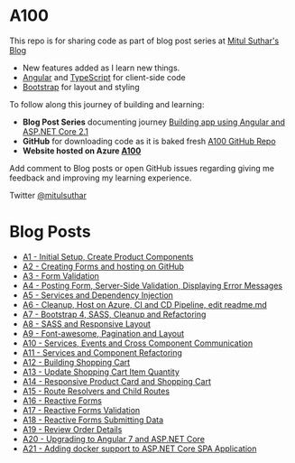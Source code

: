 # A100
This repo is for sharing code as part of blog post series at <a href="http://mscodingblog.blogspot.com/2018/06/a1building-app-using-angular-and-aspnet.html">Mitul Suthar's Blog</a>


<ul>
  <li>New features added as I learn new things.</li>
  <li><a href='https://angular.io/'>Angular</a> and <a href='http://www.typescriptlang.org/'>TypeScript</a> for client-side code</li>
  <li><a href='http://getbootstrap.com/'>Bootstrap</a> for layout and styling</li>
</ul>
<p>To follow along this journey of building and learning:</p>
<ul>
  <li><strong>Blog Post Series</strong> documenting journey <a href="http://mscodingblog.blogspot.com/2018/06/a1building-app-using-angular-and-aspnet.html">Building app using Angular and ASP.NET Core 2.1</a></li>
  <li><strong>GitHub</strong> for downloading code as it is baked fresh <a href="https://github.com/mitulsuthar/A100">A100 GitHub Repo</a></li>  
  <li><strong>Website hosted on Azure <a href="https://a100store.azurewebsites.net/">A100</a></strong></li>
</ul>
<p>Add comment to Blog posts or open GitHub issues regarding giving me feedback and improving my learning experience.</p>

Twitter <a href="http://twitter.com/#!/mitulsuthar">@mitulsuthar</a>

# Blog Posts
<ul>
<li><a href="http://mscodingblog.blogspot.com/2018/06/a1building-app-using-angular-and-aspnet.html">A1 - Initial Setup, Create Product Components</a></li>
<li><a href="http://mscodingblog.blogspot.com/2018/06/a2building-app-using-angular-and-aspnet.html">A2 - Creating Forms and hosting on GitHub</a></li>
<li><a href="http://mscodingblog.blogspot.com/2018/06/a3building-app-using-angular-and-aspnet.html">A3 - Form Validation</a></li>
<li><a href="http://mscodingblog.blogspot.com/2018/06/a4building-app-using-angular-and-aspnet.html">A4 - Posting Form, Server-Side Validation, Displaying Error Messages</a></li>
<li><a href="http://mscodingblog.blogspot.com/2018/06/a5building-app-using-angular-and-aspnet.html">A5 - Services and Dependency Injection</a></li>
<li><a href="http://mscodingblog.blogspot.com/2018/06/a6building-app-using-angular-and-aspnet.html">A6 - Cleanup, Host on Azure, CI and CD Pipeline, edit readme.md</a></li>
<li><a href="http://mscodingblog.blogspot.com/2018/06/a7building-app-using-angular-and-aspnet.html">A7 - Bootstrap 4, SASS, Cleanup and Refactoring</a></li>
<li><a href="http://mscodingblog.blogspot.com/2018/06/a8building-app-using-angular-and-aspnet.html">A8 - SASS and Responsive Layout</a></li>
<li><a href="http://mscodingblog.blogspot.com/2018/06/a9building-app-using-angular-and-aspnet.html">A9 - Font-awesome, Pagination and Layout</a></li>
<li><a href="http://mscodingblog.blogspot.com/2018/06/a10building-app-using-angular-and.html">A10 - Services, Events and Cross Component Communication</a></li>
<li><a href="http://mscodingblog.blogspot.com/2018/06/a11building-app-using-angular-and.html">A11 - Services and Component Refactoring</a></li>
<li><a href="http://mscodingblog.blogspot.com/2018/06/a12building-app-using-angular-and.html">A12 - Building Shopping Cart</a></li>
<li><a href="http://mscodingblog.blogspot.com/2018/06/a13building-app-using-angular-and.html">A13 - Update Shopping Cart Item Quantity</a></li>
<li><a href="http://mscodingblog.blogspot.com/2018/06/a14building-app-using-angular-and.html">A14 - Responsive Product Card and Shopping Cart</a></li>
<li><a href="http://mscodingblog.blogspot.com/2018/06/a15building-app-using-angular-and.html">A15 - Route Resolvers and Child Routes</a></li>
<li><a href="http://mscodingblog.blogspot.com/2018/06/a16building-app-using-angular-and.html">A16 - Reactive Forms</a></li>
<li><a href="http://mscodingblog.blogspot.com/2018/06/a17building-app-using-angular-and.html">A17 - Reactive Forms Validation</a></li>
<li><a href="http://mscodingblog.blogspot.com/2018/06/a18building-app-using-angular-and.html">A18 - Reactive Forms Submitting Data</a></li>
<li><a href="http://mscodingblog.blogspot.com/2018/07/a19building-app-using-angular-and.html">A19 - Review Order Details</a></li>
<li><a href="http://mscodingblog.blogspot.com/2018/12/a20-upgrading-to-angular-7-and-aspnet.html">A20 - Upgrading to Angular 7 and ASP.NET Core</a></li>
<li><a href="http://mscodingblog.blogspot.com/2019/02/a21-adding-docker-support-to-aspnet.html">A21 - Adding docker support to ASP.NET Core SPA Application</a></li>
</ul>
